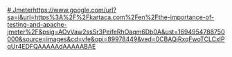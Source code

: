 [# Jmeter](https://www.google.com/url?sa=i&url=https%3A%2F%2Fkartaca.com%2Fen%2Fthe-importance-of-testing-and-apache-jmeter%2F&psig=AOvVaw2ssSr3PeifeRhOaqm6Db0A&ust=1694954788750000&source=images&cd=vfe&opi=89978449&ved=0CBAQjRxqFwoTCLCxlPqUr4EDFQAAAAAdAAAAABAE)https://www.google.com/url?sa=i&url=https%3A%2F%2Fkartaca.com%2Fen%2Fthe-importance-of-testing-and-apache-jmeter%2F&psig=AOvVaw2ssSr3PeifeRhOaqm6Db0A&ust=1694954788750000&source=images&cd=vfe&opi=89978449&ved=0CBAQjRxqFwoTCLCxlPqUr4EDFQAAAAAdAAAAABAE
